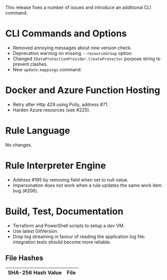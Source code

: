 This release fixes a number of issues and introduce an additional CLI command.


CLI Commands and Options
========================
- Removed annoying messages about new version check.
- Deprecation warning on missing `--resourceGroup` option.
- Changed `IDataProtectionProvider.CreateProtector` purpose string to prevent clashes.
- New `update.mappings` command.


Docker and Azure Function Hosting
========================
- Retry after Http 429 using Polly, address #71.
- Harden Azure resources (see #225).


Rule Language
========================
No changes.


Rule Interpreter Engine
========================
- Address #185 by removing field when set to null value.
- Impersonation does not work when a rule updates the same work item bug (#206).


Build, Test, Documentation
========================
- Terraform and PowerShell scripts to setup a dev VM.
- Use latest GitVersion.
- Drop log streaming in favour of reading the application log file: integration tests should become more reliable.


File Hashes
------------------------

SHA-256 Hash Value                                               |  File
-----------------------------------------------------------------|-------------------------------
